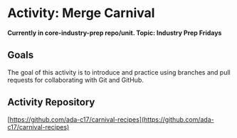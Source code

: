 
# Activity: Merge Carnival

**Currently in core-industry-prep repo/unit. Topic: Industry Prep Fridays**

## Goals

The goal of this activity is to introduce and practice using branches and pull requests for collaborating with Git and GitHub.

## Activity Repository
[https://github.com/ada-c17/carnival-recipes](https://github.com/ada-c17/carnival-recipes)